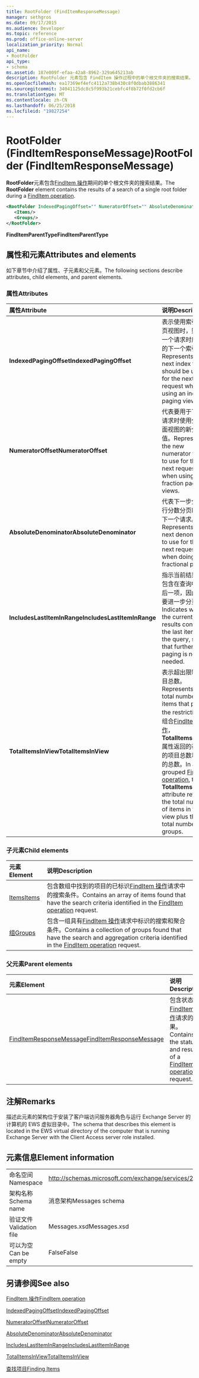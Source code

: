 ```yaml
---
title: RootFolder (FindItemResponseMessage)
manager: sethgros
ms.date: 09/17/2015
ms.audience: Developer
ms.topic: reference
ms.prod: office-online-server
localization_priority: Normal
api_name:
- RootFolder
api_type:
- schema
ms.assetid: 187e009f-efaa-42a8-8962-329a645213ab
description: RootFolder 元素包含 FindItem 操作过程中的单个根文件夹的搜索结果。
ms.openlocfilehash: ea17369ef4efc4112a738b430c8f0dbab3886341
ms.sourcegitcommit: 34041125dc8c5f993b21cebfc4f8b72f0fd2cb6f
ms.translationtype: MT
ms.contentlocale: zh-CN
ms.lasthandoff: 06/25/2018
ms.locfileid: "19827254"
---
```

# <a name="rootfolder-finditemresponsemessage"></a><span data-ttu-id="41770-103">RootFolder (FindItemResponseMessage)</span><span class="sxs-lookup"><span data-stu-id="41770-103">RootFolder (FindItemResponseMessage)</span></span>

<span data-ttu-id="41770-104">**RootFolder**元素包含[FindItem 操作](finditem-operation.md)期间的单个根文件夹的搜索结果。</span><span class="sxs-lookup"><span data-stu-id="41770-104">The **RootFolder** element contains the results of a search of a single root folder during a [FindItem operation](finditem-operation.md).</span></span>
  
```xml
<RootFolder IndexedPagingOffset="" NumeratorOffset="" AbsoluteDenominator="" IncludesLastItemInRange="" TotalItemsInView="">
   <Items/>
   <Groups/>
</RootFolder>
```

 <span data-ttu-id="41770-105">**FindItemParentType**</span><span class="sxs-lookup"><span data-stu-id="41770-105">**FindItemParentType**</span></span>
## <a name="attributes-and-elements"></a><span data-ttu-id="41770-106">属性和元素</span><span class="sxs-lookup"><span data-stu-id="41770-106">Attributes and elements</span></span>

<span data-ttu-id="41770-107">如下章节中介绍了属性、子元素和父元素。</span><span class="sxs-lookup"><span data-stu-id="41770-107">The following sections describe attributes, child elements, and parent elements.</span></span>
  
### <a name="attributes"></a><span data-ttu-id="41770-108">属性</span><span class="sxs-lookup"><span data-stu-id="41770-108">Attributes</span></span>

|<span data-ttu-id="41770-109">**属性**</span><span class="sxs-lookup"><span data-stu-id="41770-109">**Attribute**</span></span>|<span data-ttu-id="41770-110">**说明**</span><span class="sxs-lookup"><span data-stu-id="41770-110">**Description**</span></span>|
|:-----|:-----|
|<span data-ttu-id="41770-111">**IndexedPagingOffset**</span><span class="sxs-lookup"><span data-stu-id="41770-111">**IndexedPagingOffset**</span></span> <br/> |<span data-ttu-id="41770-112">表示使用索引的分页视图时，则在下一个请求时应使用的下一个索引。</span><span class="sxs-lookup"><span data-stu-id="41770-112">Represents the next index that should be used for the next request when using an indexed paging view.</span></span>  <br/> |
|<span data-ttu-id="41770-113">**NumeratorOffset**</span><span class="sxs-lookup"><span data-stu-id="41770-113">**NumeratorOffset**</span></span> <br/> |<span data-ttu-id="41770-114">代表要用于下一个请求时使用分数页面视图的新分子值。</span><span class="sxs-lookup"><span data-stu-id="41770-114">Represents the new numerator value to use for the next request when using fraction page views.</span></span>  <br/> |
|<span data-ttu-id="41770-115">**AbsoluteDenominator**</span><span class="sxs-lookup"><span data-stu-id="41770-115">**AbsoluteDenominator**</span></span> <br/> |<span data-ttu-id="41770-116">代表下一步分母执行分数分页时用于下一个请求。</span><span class="sxs-lookup"><span data-stu-id="41770-116">Represents the next denominator to use for the next request when doing fractional paging.</span></span>  <br/> |
|<span data-ttu-id="41770-117">**IncludesLastItemInRange**</span><span class="sxs-lookup"><span data-stu-id="41770-117">**IncludesLastItemInRange**</span></span> <br/> |<span data-ttu-id="41770-118">指示当前结果是否包含在查询中，最后一项，因此不需要进一步分页。</span><span class="sxs-lookup"><span data-stu-id="41770-118">Indicates whether the current results contain the last item in the query, such that further paging is not needed.</span></span>  <br/> |
|<span data-ttu-id="41770-119">**TotalItemsInView**</span><span class="sxs-lookup"><span data-stu-id="41770-119">**TotalItemsInView**</span></span> <br/> |<span data-ttu-id="41770-120">表示超出限制的项目总数。</span><span class="sxs-lookup"><span data-stu-id="41770-120">Represents the total number of items that pass the restriction.</span></span> <span data-ttu-id="41770-121">在组合[FindItem 操作](finditem-operation.md)， **TotalItemsInView**属性返回的视图中的项目总数以及组的总数。</span><span class="sxs-lookup"><span data-stu-id="41770-121">In a grouped [FindItem operation](finditem-operation.md), the **TotalItemsInView** attribute returns the total number of items in the view plus the total number of groups.</span></span>  <br/> |
   
### <a name="child-elements"></a><span data-ttu-id="41770-122">子元素</span><span class="sxs-lookup"><span data-stu-id="41770-122">Child elements</span></span>

|<span data-ttu-id="41770-123">**元素**</span><span class="sxs-lookup"><span data-stu-id="41770-123">**Element**</span></span>|<span data-ttu-id="41770-124">**说明**</span><span class="sxs-lookup"><span data-stu-id="41770-124">**Description**</span></span>|
|:-----|:-----|
|[<span data-ttu-id="41770-125">Items</span><span class="sxs-lookup"><span data-stu-id="41770-125">Items</span></span>](items.md) <br/> |<span data-ttu-id="41770-126">包含数组中找到的项目的已标识[FindItem 操作](finditem-operation.md)请求中的搜索条件。</span><span class="sxs-lookup"><span data-stu-id="41770-126">Contains an array of items found that have the search criteria identified in the [FindItem operation](finditem-operation.md) request.</span></span>  <br/> |
|[<span data-ttu-id="41770-127">组</span><span class="sxs-lookup"><span data-stu-id="41770-127">Groups</span></span>](groups.md) <br/> |<span data-ttu-id="41770-128">包含一组具有[FindItem 操作](finditem-operation.md)请求中标识的搜索和聚合条件。</span><span class="sxs-lookup"><span data-stu-id="41770-128">Contains a collection of groups found that have the search and aggregation criteria identified in the [FindItem operation](finditem-operation.md) request.</span></span>  <br/> |
   
### <a name="parent-elements"></a><span data-ttu-id="41770-129">父元素</span><span class="sxs-lookup"><span data-stu-id="41770-129">Parent elements</span></span>

|<span data-ttu-id="41770-130">**元素**</span><span class="sxs-lookup"><span data-stu-id="41770-130">**Element**</span></span>|<span data-ttu-id="41770-131">**说明**</span><span class="sxs-lookup"><span data-stu-id="41770-131">**Description**</span></span>|
|:-----|:-----|
|[<span data-ttu-id="41770-132">FindItemResponseMessage</span><span class="sxs-lookup"><span data-stu-id="41770-132">FindItemResponseMessage</span></span>](finditemresponsemessage.md) <br/> |<span data-ttu-id="41770-133">包含状态和[FindItem 操作](finditem-operation.md)请求的结果。</span><span class="sxs-lookup"><span data-stu-id="41770-133">Contains the status and result of a [FindItem operation](finditem-operation.md) request.</span></span>  <br/> |
   
## <a name="remarks"></a><span data-ttu-id="41770-134">注解</span><span class="sxs-lookup"><span data-stu-id="41770-134">Remarks</span></span>

<span data-ttu-id="41770-135">描述此元素的架构位于安装了客户端访问服务器角色与运行 Exchange Server 的计算机的 EWS 虚拟目录中。</span><span class="sxs-lookup"><span data-stu-id="41770-135">The schema that describes this element is located in the EWS virtual directory of the computer that is running Exchange Server with the Client Access server role installed.</span></span>
  
## <a name="element-information"></a><span data-ttu-id="41770-136">元素信息</span><span class="sxs-lookup"><span data-stu-id="41770-136">Element information</span></span>

|||
|:-----|:-----|
|<span data-ttu-id="41770-137">命名空间</span><span class="sxs-lookup"><span data-stu-id="41770-137">Namespace</span></span>  <br/> |http://schemas.microsoft.com/exchange/services/2006/messages  <br/> |
|<span data-ttu-id="41770-138">架构名称</span><span class="sxs-lookup"><span data-stu-id="41770-138">Schema name</span></span>  <br/> |<span data-ttu-id="41770-139">消息架构</span><span class="sxs-lookup"><span data-stu-id="41770-139">Messages schema</span></span>  <br/> |
|<span data-ttu-id="41770-140">验证文件</span><span class="sxs-lookup"><span data-stu-id="41770-140">Validation file</span></span>  <br/> |<span data-ttu-id="41770-141">Messages.xsd</span><span class="sxs-lookup"><span data-stu-id="41770-141">Messages.xsd</span></span>  <br/> |
|<span data-ttu-id="41770-142">可以为空</span><span class="sxs-lookup"><span data-stu-id="41770-142">Can be empty</span></span>  <br/> |<span data-ttu-id="41770-143">False</span><span class="sxs-lookup"><span data-stu-id="41770-143">False</span></span>  <br/> |
   
## <a name="see-also"></a><span data-ttu-id="41770-144">另请参阅</span><span class="sxs-lookup"><span data-stu-id="41770-144">See also</span></span>



[<span data-ttu-id="41770-145">FindItem 操作</span><span class="sxs-lookup"><span data-stu-id="41770-145">FindItem operation</span></span>](finditem-operation.md)
  
[<span data-ttu-id="41770-146">IndexedPagingOffset</span><span class="sxs-lookup"><span data-stu-id="41770-146">IndexedPagingOffset</span></span>](https://msdn.microsoft.com/library/ExchangeWebServices.FindItemParentType.IndexedPagingOffset.aspx)
  
[<span data-ttu-id="41770-147">NumeratorOffset</span><span class="sxs-lookup"><span data-stu-id="41770-147">NumeratorOffset</span></span>](https://msdn.microsoft.com/library/ExchangeWebServices.FindItemParentType.NumeratorOffset.aspx)
  
[<span data-ttu-id="41770-148">AbsoluteDenominator</span><span class="sxs-lookup"><span data-stu-id="41770-148">AbsoluteDenominator</span></span>](https://msdn.microsoft.com/library/ExchangeWebServices.FindItemParentType.AbsoluteDenominator.aspx)
  
[<span data-ttu-id="41770-149">IncludesLastItemInRange</span><span class="sxs-lookup"><span data-stu-id="41770-149">IncludesLastItemInRange</span></span>](https://msdn.microsoft.com/library/ExchangeWebServices.FindItemParentType.IncludesLastItemInRange.aspx)
  
[<span data-ttu-id="41770-150">TotalItemsInView</span><span class="sxs-lookup"><span data-stu-id="41770-150">TotalItemsInView</span></span>](https://msdn.microsoft.com/library/ExchangeWebServices.FindItemParentType.TotalItemsInView.aspx)


[<span data-ttu-id="41770-151">查找项目</span><span class="sxs-lookup"><span data-stu-id="41770-151">Finding Items</span></span>](http://msdn.microsoft.com/library/63af1f9c-464b-4fca-9ae3-3d60f24ca93c%28Office.15%29.aspx)

